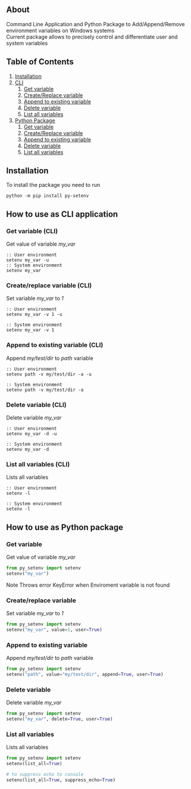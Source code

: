 ## About 
Command Line Application and Python Package to Add/Append/Remove environment variables on Windows systems  
Current package allows to precisely control and differentiate user and system variables 

## Table of Contents
1. [Installation](#installation)
2. [CLI](#how-to-use-as-cli-application)
    1. [Get variable](#get-variable-cli)
    2. [Create/Replace variable](#createreplace-variable-cli)
    3. [Append to existing variable](#append-to-existing-variable-cli)
    4. [Delete variable](#delete-variable-cli)
    5. [List all variables](#list-all-variables-cli)
3. [Python Package](#how-to-use-as-python-package)
    1. [Get variable](#get-variable)
    2. [Create/Replace variable](#createreplace-variable)
    3. [Append to existing variable](#append-to-existing-variable)
    4. [Delete variable](#delete-variable)
    4. [List all variables](#list-all-variables)


## Installation
To install the package you need to run
```
python -m pip install py-setenv
```

## How to use as CLI application
### Get variable (CLI)
Get value of variable _my_var_ 
```batch
:: User environment
setenv my_var -u
:: System environment
setenv my_var
```

### Create/replace variable (CLI)
Set variable _my_var_ to _1_  
```batch
:: User environment
setenv my_var -v 1 -u

:: System environment
setenv my_var -v 1
```

### Append to existing variable (CLI)
Append _my/test/dir_ to _path_ variable
```batch
:: User environment
setenv path -v my/test/dir -a -u

:: System environment
setenv path -v my/test/dir -a 
```

### Delete variable (CLI)
Delete variable _my_var_
```batch
:: User environment
setenv my_var -d -u

:: System environment
setenv my_var -d
```

### List all variables (CLI)
Lists all variables
```batch
:: User environment
setenv -l

:: System environment
setenv -l
```

## How to use as Python package

### Get variable

Get value of variable _my_var_

```python
from py_setenv import setenv
setenv("my_var")
```

Note Throws error KeyError when Enviroment variable is not found

### Create/replace variable
Set variable _my_var_ to _1_  
```python
from py_setenv import setenv
setenv("my_var", value=1, user=True)
```

### Append to existing variable
Append _my/test/dir_ to _path_ variable
```python
from py_setenv import setenv
setenv("path", value="my/test/dir", append=True, user=True)
```

### Delete variable
Delete variable _my_var_
```python
from py_setenv import setenv
setenv("my_var", delete=True, user=True)
```

### List all variables
Lists all variables
```python
from py_setenv import setenv
setenv(list_all=True)

# to suppress echo to console
setenv(list_all=True, suppress_echo=True)
```